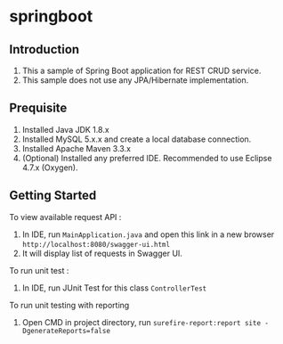 # springboot

## Introduction 
1. This a sample of Spring Boot application for REST CRUD service.
2. This sample does not use any JPA/Hibernate implementation.
## Prequisite 
1. Installed Java JDK 1.8.x
2. Installed MySQL 5.x.x and create a local database connection.
3. Installed Apache Maven 3.3.x
4. (Optional) Installed any preferred IDE. Recommended to use Eclipse 4.7.x (Oxygen).
## Getting Started 
To view available request API :
1. In IDE, run `MainApplication.java` and open this link in a new browser `http://localhost:8080/swagger-ui.html`
2. It will display list of requests in Swagger UI.

To run unit test :
1. In IDE, run JUnit Test for this class `ControllerTest`

To run unit testing with reporting
1. Open CMD in project directory, run `surefire-report:report site -DgenerateReports=false`

